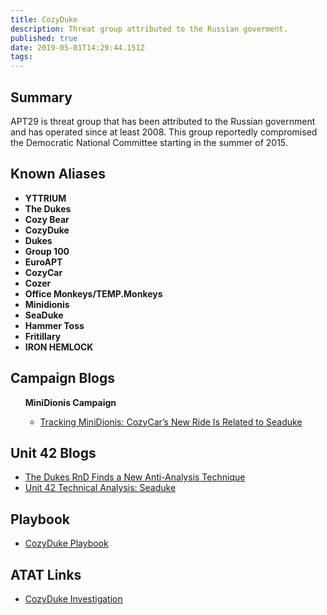 ```yaml
---
title: CozyDuke
description: Threat group attributed to the Russian goverment. 
published: true
date: 2019-05-01T14:29:44.151Z
tags: 
---
```


<h2>Summary</h2>

APT29 is threat group that has been attributed to the Russian government and has operated since at least 2008. This group reportedly compromised the Democratic National Committee starting in the summer of 2015. 

<h2>Known Aliases</h2>
<b>
<ul>
    <li>YTTRIUM</li> 
    <li>The Dukes</li> 
    <li>Cozy Bear</li> 
    <li>CozyDuke</li> 
     <li>Dukes</li> 
     <li>Group 100</li>
     <li>EuroAPT</li>
     <li>CozyCar</li>
     <li>Cozer</li>
     <li>Office Monkeys/TEMP.Monkeys</li>
     <li>Minidionis</li>
     <li>SeaDuke</li>
     <li>Hammer Toss</li>
     <li>Fritillary</li>
   <li>IRON HEMLOCK</li>
</ul>
  </b>

<h2>Campaign Blogs</h2>
<ul>
  <b>MiniDionis Campaign</b>
  <ul>
      <li><a href='https://unit42.paloaltonetworks.com/tracking-minidionis-cozycars-new-ride-is-related-to-seaduke/'>Tracking MiniDionis: CozyCar’s New Ride Is Related to Seaduke
</a></li> 
    
 
 </ul>
  </ul>
<h2>Unit 42 Blogs </h2>
  
<ul>
  <li><a href='https://unit42.paloaltonetworks.com/unit42-the-dukes-rd-finds-a-new-anti-analysis-technique/'>The Dukes RnD Finds a New Anti-Analysis Technique</a></li> 
  <li><a href='https://unit42.paloaltonetworks.com/unit-42-technical-analysis-seaduke/'>Unit 42 Technical Analysis: Seaduke</a></li> 

 
</ul>

<h2>Playbook</h2>
<ul>

  <li><a href='https://pan-unit42.github.io/playbook_viewer/'>CozyDuke Playbook</a></li>

  </ul>
<h2> ATAT Links</h2>
<ul>
   <li><a href='https://atat.unit42.org/investigation/'>CozyDuke Investigation</a></li>
</ul>
